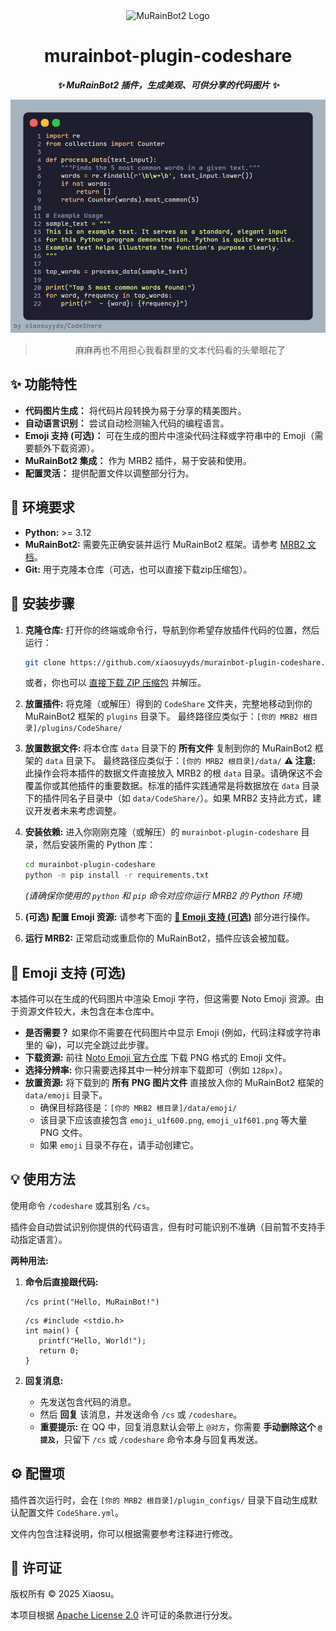 <div align="center">

<a href="https://github.com/MuRainBot/MuRainBot2" style="text-decoration:none" >
    <img src="https://mrb2.xiaosu.icu/icon.webp" width="200px" height="200px" alt="MuRainBot2 Logo">
</a>

# murainbot-plugin-codeshare

***✨ MuRainBot2 插件，生成美观、可供分享的代码图片 ✨***

![示例图片](example.png)

> 麻麻再也不用担心我看群里的文本代码看的头晕眼花了

</div>

## ✨ 功能特性

*   **代码图片生成：** 将代码片段转换为易于分享的精美图片。
*   **自动语言识别：** 尝试自动检测输入代码的编程语言。
*   **Emoji 支持 (可选)：** 可在生成的图片中渲染代码注释或字符串中的 Emoji（需要额外下载资源）。
*   **MuRainBot2 集成：** 作为 MRB2 插件，易于安装和使用。
*   **配置灵活：** 提供配置文件以调整部分行为。

## 🔧 环境要求

*   **Python:** >= 3.12
*   **MuRainBot2:** 需要先正确安装并运行 MuRainBot2 框架。请参考 [MRB2 文档](https://mrb2.xiaosu.icu/start/getting-started)。
*   **Git:** 用于克隆本仓库（可选，也可以直接下载zip压缩包）。

## 🚀 安装步骤

1.  **克隆仓库:**
    打开你的终端或命令行，导航到你希望存放插件代码的位置，然后运行：
    ```bash
    git clone https://github.com/xiaosuyyds/murainbot-plugin-codeshare.git
    ```
    或者，你也可以 [直接下载 ZIP 压缩包](https://github.com/xiaosuyyds/murainbot-plugin-codeshare/archive/refs/heads/master.zip) 并解压。

2.  **放置插件:**
    将克隆（或解压）得到的 `CodeShare` 文件夹，完整地移动到你的 MuRainBot2 框架的 `plugins` 目录下。
    最终路径应类似于：`[你的 MRB2 根目录]/plugins/CodeShare/`

3.  **放置数据文件:**
    将本仓库 `data` 目录下的 **所有文件** 复制到你的 MuRainBot2 框架的 `data` 目录下。
    最终路径应类似于：`[你的 MRB2 根目录]/data/`
    **⚠️ 注意:** 此操作会将本插件的数据文件直接放入 MRB2 的根 `data` 目录。请确保这不会覆盖你或其他插件的重要数据。标准的插件实践通常是将数据放在 `data` 目录下的插件同名子目录中（如 `data/CodeShare/`）。如果 MRB2 支持此方式，建议开发者未来考虑调整。

4.  **安装依赖:**
    进入你刚刚克隆（或解压）的 `murainbot-plugin-codeshare` 目录，然后安装所需的 Python 库：
    ```bash
    cd murainbot-plugin-codeshare
    python -m pip install -r requirements.txt
    ```
    *(请确保你使用的 `python` 和 `pip` 命令对应你运行 MRB2 的 Python 环境)*

5.  **(可选) 配置 Emoji 资源:**
    请参考下面的 **[🤔 Emoji 支持 (可选)](#-emoji-支持-可选)** 部分进行操作。

6.  **运行 MRB2:**
    正常启动或重启你的 MuRainBot2，插件应该会被加载。

## 🤔 Emoji 支持 (可选)

本插件可以在生成的代码图片中渲染 Emoji 字符，但这需要 Noto Emoji 资源。由于资源文件较大，未包含在本仓库中。

*   **是否需要？** 如果你不需要在代码图片中显示 Emoji (例如，代码注释或字符串里的 😀)，可以完全跳过此步骤。
*   **下载资源:** 前往 [Noto Emoji 官方仓库](https://github.com/googlefonts/noto-emoji/tree/main/png) 下载 PNG 格式的 Emoji 文件。
*   **选择分辨率:** 你只需要选择其中一种分辨率下载即可（例如 `128px`）。
*   **放置资源:** 将下载到的 **所有 PNG 图片文件** 直接放入你的 MuRainBot2 框架的 `data/emoji` 目录下。
    *   确保目标路径是：`[你的 MRB2 根目录]/data/emoji/`
    *   该目录下应该直接包含 `emoji_u1f600.png`, `emoji_u1f601.png` 等大量 PNG 文件。
    *   如果 `emoji` 目录不存在，请手动创建它。

## 💡 使用方法

使用命令 `/codeshare` 或其别名 `/cs`。

插件会自动尝试识别你提供的代码语言，但有时可能识别不准确（目前暂不支持手动指定语言）。

**两种用法:**

1.  **命令后直接跟代码:**
    ```
    /cs print("Hello, MuRainBot!")
    ```
    ```
    /cs #include <stdio.h>
    int main() {
       printf("Hello, World!");
       return 0;
    }
    ```

2.  **回复消息:**
    *   先发送包含代码的消息。
    *   然后 **回复** 该消息，并发送命令 `/cs` 或 `/codeshare`。
    *   **重要提示:** 在 QQ 中，回复消息默认会带上 `@对方`，你需要 **手动删除这个 `@提及`**，只留下 `/cs` 或 `/codeshare` 命令本身与回复再发送。

## ⚙️ 配置项

插件首次运行时，会在 `[你的 MRB2 根目录]/plugin_configs/` 目录下自动生成默认配置文件 `CodeShare.yml`。

文件内包含注释说明，你可以根据需要参考注释进行修改。

## 📜 许可证

版权所有 © 2025 Xiaosu。

本项目根据 [Apache License 2.0](https://github.com/xiaosuyyds/murainbot-plugin-codeshare/blob/master/LICENSE) 许可证的条款进行分发。
